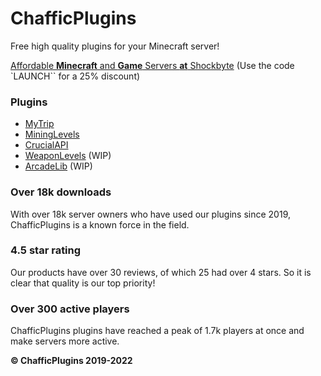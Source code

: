 # ChafficPlugins
Free high quality plugins for your Minecraft server!

[Affordable **Minecraft** and **Game** Servers **at** Shockbyte](https://shockbyte.com/billing/aff.php?aff=4416)
(Use the code `LAUNCH`` for a 25% discount)

### Plugins
- [MyTrip](https://github.com/ChafficPlugins/MyTrip)
- [MiningLevels](https://github.com/ChafficPlugins/MiningLevels)
- [CrucialAPI](https://github.com/Chafficui/CrucialAPI)
- [WeaponLevels](https://github.com/ChafficPlugins/WeaponLevels) (WIP)
- [ArcadeLib](https://github.com/ChafficPlugins/ArcadeLib) (WIP)

### Over 18k downloads
With over 18k server owners who have used our plugins since 2019, ChafficPlugins is a known force in the field.
### 4.5 star rating
Our products have over 30 reviews, of which 25 had over 4 stars. So it is clear that quality is our top priority!
### Over 300 active players
ChafficPlugins plugins have reached a peak of 1.7k players at once and make servers more active.

**© ChafficPlugins 2019-2022**